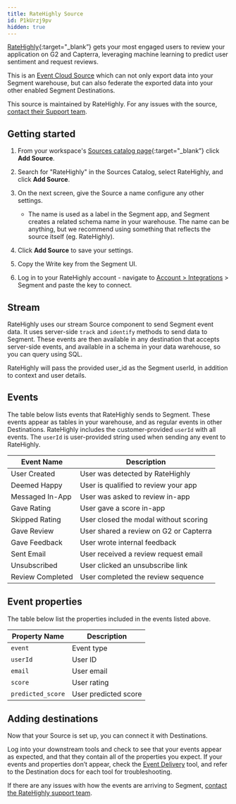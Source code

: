 ```yaml
---
title: RateHighly Source
id: P1kUrzj9pv
hidden: true
---
```


[RateHighly](https://ratehighly.com/?utm_source=segmentio&utm_medium=docs&utm_campaign=partners){:target="_blank”} gets your most engaged users to review your application on G2 and Capterra, leveraging machine learning to predict user sentiment and request reviews.

This is an [Event Cloud Source](/docs/sources/#event-cloud-sources) which can not only export data into your Segment warehouse, but can also federate the exported data into your other enabled Segment Destinations.

This source is maintained by RateHighly. For any issues with the source, [contact their Support team](mailto:support@ratehighly.com).

## Getting started

1. From your workspace's [Sources catalog page](https://app.segment.com/goto-my-workspace/sources/catalog){:target="_blank”} click **Add Source**.
2. Search for "RateHighly" in the Sources Catalog, select RateHighly, and click **Add Source**.
3. On the next screen, give the Source a name configure any other settings.

   - The name is used as a label in the Segment app, and Segment creates a related schema name in your warehouse. The name can be anything, but we recommend using something that reflects the source itself (eg. RateHighly).

4. Click **Add Source** to save your settings.
5. Copy the Write key from the Segment UI.
6. Log in to your RateHighly account - navigate to [Account > Integrations](https://ratehighly.com/dashboard/account/integrations) > Segment and paste the key to connect.

## Stream

RateHighly uses our stream Source component to send Segment event data. It uses server-side `track` and `identify`  methods to send data to Segment. These events are then available in any destination that accepts server-side events, and available in a schema in your data warehouse, so you can query using SQL.

RateHighly will pass the provided user_id as the Segment userId, in addition to context and user details. 

## Events

The table below lists events that RateHighly sends to Segment. These events appear as tables in your warehouse, and as regular events in other Destinations. RateHighly includes the customer-provided `userId` with all events. The `userId` is user-provided string used when sending any event to RateHighly.

| Event Name         | Description                            |
| ------------------ | -------------------------------------- |
| User Created       | User was detected by RateHighly        |
| Deemed Happy       | User is qualified to review your app   | 
| Messaged In-App    | User was asked to review in-app        |
| Gave Rating        | User gave a score in-app               | 
| Skipped Rating     | User closed the modal without scoring  | 
| Gave Review        | User shared a review on G2 or Capterra |
| Gave Feedback      | User wrote internal feedback           |
| Sent Email         | User received a review request email   | 
| Unsubscribed       | User clicked an unsubscribe link       | 
| Review Completed   | User completed the review sequence     | 

## Event properties

The table below list the properties included in the events listed above.

| Property Name     | Description               |
| ----------------- | ------------------------- |
| `event`           | Event type                |
| `userId`          | User ID                   |
| `email`           | User email                |
| `score`           | User rating               |
| `predicted_score` | User predicted score      |

## Adding destinations

Now that your Source is set up, you can connect it with Destinations.

Log into your downstream tools and check to see that your events appear as expected, and that they contain all of the properties you expect. If your events and properties don’t appear, check the [Event Delivery](/docs/connections/event-delivery/) tool, and refer to the Destination docs for each tool for troubleshooting.

If there are any issues with how the events are arriving to Segment, [contact the RateHighly support team](mailto:support@ratehighly.com).
